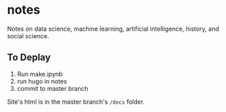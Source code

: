 # notes
Notes on data science, machine learning, artificial intelligence, history, and social science.

## To Deplay

1. Run make.ipynb
2. run hugo in notes
3. commit to master branch

Site's html is in the master branch's `/docs` folder.